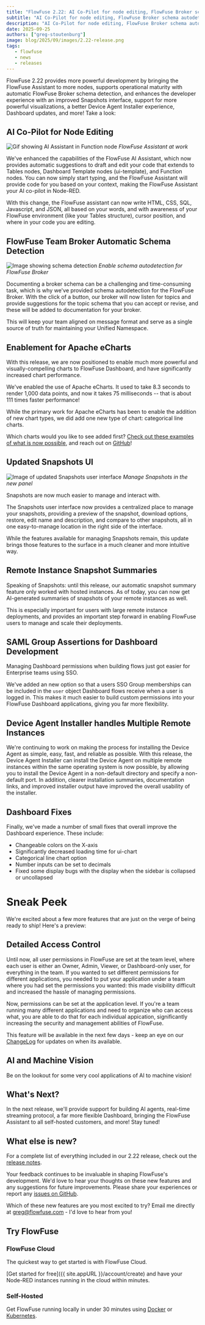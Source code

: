 ```yaml
---
title: "FlowFuse 2.22: AI Co-Pilot for node editing, FlowFuse Broker schema autodetection, Improved Snapshots Interface, eCharts enablement, and FlowFuse Dashboard Updates"
subtitle: "AI Co-Pilot for node editing, FlowFuse Broker schema autodetection, Improved Snapshots Interface, eCharts enablement, and FlowFuse Dashboard Updates"
description: "AI Co-Pilot for node editing, FlowFuse Broker schema autodetection, Improved Snapshots Interface, eCharts enablement, and FlowFuse Dashboard Updates"
date: 2025-09-25
authors: ["greg-stoutenburg"]
image: blog/2025/09/images/2.22-release.png
tags:
   - flowfuse
   - news
   - releases
---
```


FlowFuse 2.22 provides more powerful development by bringing the FlowFuse Assistant to more nodes, supports operational maturity with automatic FlowFuse Broker schema detection, and enhances the developer experience with an improved Snapshots interface, support for more powerful visualizations, a better Device Agent Installer experience, Dashboard updates, and more! Take a look:

<!--more-->

## AI Co-Pilot for Node Editing
![Gif showing AI Assistant in Function node](./images/inline-assist-function.gif)
_FlowFuse Assistant at work_

We've enhanced the capabilities of the FlowFuse AI Assistant, which now provides automatic suggestions to draft and edit your code that extends to Tables nodes, Dashboard Template nodes (ui-template), and Function nodes. You can now simply start typing, and the FlowFuse Assistant will provide code for you based on your context, making the FlowFuse Assistant your AI co-pilot in Node-RED.

With this change, the FlowFuse assistant can now write HTML, CSS, SQL, Javascript, and JSON, all based on your words, and with awareness of your FlowFuse environment (like your Tables structure), cursor position, and where in your code you are editing.

## FlowFuse Team Broker Automatic Schema Detection

![Image showing schema detection](./images/schema-autodetect.png)
_Enable schema autodetection for FlowFuse Broker_

Documenting a broker schema can be a challenging and time-consuming task, which is why we've provided schema autodetection for the FlowFuse Broker. With the click of a button, our broker will now listen for topics and provide suggestions for the topic schema that you can accept or revise, and these will be added to documentation for your broker.

This will keep your team aligned on message format and serve as a single source of truth for maintaining your Unified Namespace.

## Enablement for Apache eCharts

With this release, we are now positioned to enable much more powerful and visually-compelling charts to FlowFuse Dashboard, and have significantly increased chart performance.

We've enabled the use of Apache eCharts. It used to take 8.3 seconds to render 1,000 data points, and now it takes 75 milliseconds -- that is about 111 times faster performance!

While the primary work for Apache eCharts has been to enable the addition of new chart types, we did add one new type of chart: categorical line charts.

Which charts would you like to see added first? [Check out these examples of what is now possible](https://echarts.apache.org/examples/en/index.html), and reach out on [GitHub](https://github.com/flowfuse/node-red-dashboard)!

## Updated Snapshots UI
![Image of updated Snapshots user interface](./images/snapshots-ui.png)
_Manage Snapshots in the new panel_

Snapshots are now much easier to manage and interact with.

The Snapshots user interface now provides a centralized place to manage your snapshots, providing a preview of the snapshot, download options, restore, edit name and description, and compare to other snapshots, all in one easy-to-manage location in the right side of the interface.

While the features available for managing Snapshots remain, this update brings those features to the surface in a much cleaner and more intuitive way.

## Remote Instance Snapshot Summaries

Speaking of Snapshots: until this release, our automatic snapshot summary feature only worked with hosted instances. As of today, you can now get AI-generated summaries of snapshots of your remote instances as well.

This is especially important for users with large remote instance deployments, and provides an important step forward in enabling FlowFuse users to manage and scale their deployments.

## SAML Group Assertions for Dashboard Development

Managing Dashboard permissions when building flows just got easier for Enterprise teams using SSO.

We've added an new option so that a users SSO Group memberships can be included in the `user` object Dashboard flows receive when a user is logged in. This makes it much easier to build custom permissions into your FlowFuse Dashboard applications, giving you far more flexibility.

## Device Agent Installer handles Multiple Remote Instances

We're continuing to work on making the process for installing the Device Agent as simple, easy, fast, and reliable as possible. With this release, the Device Agent Installer can install the Device Agent on multiple remote instances within the same operating system is now possible, by allowing you to install the Device Agent in a non-default directory and specify a non-default port. In addition, clearer installation summaries, documentation links, and improved installer output have improved the overall usability of the installer.

## Dashboard Fixes

Finally, we've made a number of small fixes that overall improve the Dashboard experience. These include:
- Changeable colors on the X-axis
- Significantly decreased loading time for ui-chart
- Categorical line chart option
- Number inputs can be set to decimals
- Fixed some display bugs with the display when the sidebar is collapsed or uncollapsed

# Sneak Peek

We're excited about a few more features that are just on the verge of being ready to ship! Here's a preview:

## Detailed Access Control

Until now, all user permissions in FlowFuse are set at the team level, where each user is either an Owner, Admin, Viewer, or Dashboard-only user, for everything in the team. If you wanted to set different permissions for different applications, you needed to put your application under a team where you had set the permissions you wanted: this made visibility difficult and increased the hassle of managing permissions.

Now, permissions can be set at the application level. If you're a team running many different applications and need to organize who can access what, you are able to do that for each individual appication, significantly increasing the security and management abilities of FlowFuse.

This feature will be available in the next few days - keep an eye on our [ChangeLog](https://flowfuse.com/changelog/) for updates on when its available.

## AI and Machine Vision

Be on the lookout for some very cool applications of AI to machine vision! 

## What's Next?

In the next release, we'll provide support for building AI agents, real-time streaming protocol, a far more flexible Dashboard, bringing the FlowFuse Assistant to all self-hosted customers, and more! Stay tuned!

## What else is new?

For a complete list of everything included in our 2.22 release, check out the [release notes](https://github.com/FlowFuse/flowfuse/releases/tag/v2.22.0).

Your feedback continues to be invaluable in shaping FlowFuse's development. We'd love to hear your thoughts on these new features and any suggestions for future improvements. Please share your experiences or report any [issues on GitHub](https://github.com/FlowFuse/flowfuse/issues/new/choose).

Which of these new features are you most excited to try? Email me directly at greg@flowfuse.com - I'd love to hear from you!

## Try FlowFuse


### FlowFuse Cloud

The quickest way to get started is with FlowFuse Cloud.

[Get started for free]({{ site.appURL }}/account/create) and have your Node-RED instances running in the cloud within minutes.

### Self-Hosted

Get FlowFuse running locally in under 30 minutes using [Docker](/docs/install/docker/) or [Kubernetes](/docs/install/kubernetes/).